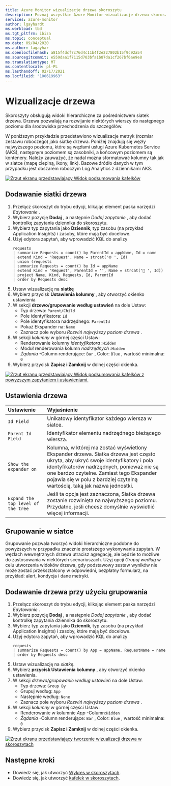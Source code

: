 ```yaml
---
title: Azure Monitor wizualizacje drzewa skoroszytu
description: Poznaj wszystkie Azure Monitor wizualizacje drzewa skoroszytu.
services: azure-monitor
author: lgayhardt
ms.workload: tbd
ms.tgt_pltfrm: ibiza
ms.topic: conceptual
ms.date: 09/04/2020
ms.author: lagayhar
ms.openlocfilehash: a815f4dcf7c76d4c11b4f2e227802b15f9c92a54
ms.sourcegitcommit: e559daa1f7115d703bfa1b87da1cf267bf6ae9e8
ms.translationtype: MT
ms.contentlocale: pl-PL
ms.lasthandoff: 02/17/2021
ms.locfileid: "100619963"
---
```

# <a name="tree-visualizations"></a>Wizualizacje drzewa

Skoroszyty obsługują widoki hierarchiczne za pośrednictwem siatek drzewa. Drzewa pozwalają na rozwijanie niektórych wierszy do następnego poziomu dla środowiska przechodzenia do szczegółów.

W poniższym przykładzie przedstawiono wizualizacje metryk (rozmiar zestawu roboczego) jako siatkę drzewa. Poniżej znajdują się węzły najwyższego poziomu, które są węzłami usługi Azure Kubernetes Service (AKS), następnym poziomem są zasobniki, a końcowym poziomem są kontenery. Należy zauważyć, że nadal można sformatować kolumny tak jak w siatce (mapę cieplną, ikony, link). Bazowe źródło danych w tym przypadku jest obszarem roboczym Log Analytics z dziennikami AKS.

[![Zrzut ekranu przedstawiający Widok podsumowania kafelków](./media/workbooks-tree-visualizations/trees.png)](./media/workbooks-tree-visualizations/trees.png#lightbox)

## <a name="adding-a-tree-grid"></a>Dodawanie siatki drzewa
1. Przełącz skoroszyt do trybu edycji, klikając element paska narzędzi _Edytowanie_ .
2. Wybierz pozycję **Dodaj** , a następnie *Dodaj zapytanie* , aby dodać kontrolkę zapytania dziennika do skoroszytu.
3. Wybierz typ zapytania jako **Dziennik**, typ zasobu (na przykład Application Insights) i zasoby, które mają być docelowe.
4. Użyj edytora zapytań, aby wprowadzić KQL do analizy
    ```kusto
    requests
    | summarize Requests = count() by ParentId = appName, Id = name
    | extend Kind = 'Request', Name = strcat('🌐 ', Id)
    | union (requests
    | summarize Requests = count() by Id = appName
    | extend Kind = 'Request', ParentId = '', Name = strcat('📱 ', Id))
    | project Name, Kind, Requests, Id, ParentId
    | order by Requests desc
    ```
5. Ustaw wizualizację na **siatkę**
6. Wybierz przycisk **Ustawienia kolumny** , aby otworzyć okienko ustawienia
7. W sekcji **drzewo/grupowanie według ustawień** na dole Ustaw:
    * Typ drzewa: `Parent/Child`
    * Pole identyfikatora: `Id`
    * Pole identyfikatora nadrzędnego: `ParentId`
    * Pokaż Ekspander na: `Name`
    * Zaznacz pole wyboru *Rozwiń najwyższy poziom drzewa* .
8. W sekcji _kolumny_ w górnej części Ustaw:
    * Renderowanie kolumny _identyfikatora_ :`Hidden`
    * Moduł renderowania kolumn _nadrzędnych_ :`Hidden`
    * _Żądania_ -Column renderujące: `Bar` , Color: `Blue` , wartość minimalna: `0`
9. Wybierz przycisk **Zapisz i Zamknij** w dolnej części okienka.

[![Zrzut ekranu przedstawiający Widok podsumowania kafelków z powyższym zapytaniem i ustawieniami.](./media/workbooks-tree-visualizations/tree-settings.png)](./media/workbooks-tree-visualizations/tree-settings.png#lightbox)

## <a name="tree-settings"></a>Ustawienia drzewa

| Ustawienie | Wyjaśnienie |
|:------------- |:-------------|
| `Id Field` | Unikatowy identyfikator każdego wiersza w siatce. |
| `Parent Id Field` | Identyfikator elementu nadrzędnego bieżącego wiersza. |
| `Show the expander on` | Kolumna, w której ma zostać wyświetlony Ekspander drzewa. Siatka drzewa jest często ukryta, aby ukryć swoje identyfikatory i pola identyfikatorów nadrzędnych, ponieważ nie są one bardzo czytelne. Zamiast tego Ekspander pojawia się w polu z bardziej czytelną wartością, taką jak nazwa jednostki. |
| `Expand the top level of the tree` | Jeśli ta opcja jest zaznaczona, Siatka drzewa zostanie rozwinięta na najwyższego poziomu. Przydatne, jeśli chcesz domyślnie wyświetlić więcej informacji. |

## <a name="grouping-in-a-grid"></a>Grupowanie w siatce

Grupowanie pozwala tworzyć widoki hierarchiczne podobne do powyższych w przypadku znacznie prostszego wykonywania zapytań. W węzłach wewnętrznych drzewa utracisz agregację, ale będzie to możliwe do zastosowania w niektórych scenariuszach. Użyj opcji *Grupuj według* w celu utworzenia widoków drzewa, gdy podstawowy zestaw wyników nie może zostać przekształcony w odpowiedni, bezpłatny formularz, na przykład: alert, kondycja i dane metryki.

## <a name="adding-a-tree-using-grouping"></a>Dodawanie drzewa przy użyciu grupowania

1. Przełącz skoroszyt do trybu edycji, klikając element paska narzędzi _Edytowanie_ .
2. Wybierz pozycję **Dodaj** , a następnie *Dodaj zapytanie* , aby dodać kontrolkę zapytania dziennika do skoroszytu.
3. Wybierz typ zapytania jako **Dziennik**, typ zasobu (na przykład Application Insights) i zasoby, które mają być docelowe.
4. Użyj edytora zapytań, aby wprowadzić KQL do analizy
    ```kusto
    requests
    | summarize Requests = count() by App = appName, RequestName = name
    | order by Requests desc
    ```
1. Ustaw wizualizację na *siatkę*.
2. Wybierz **przycisk Ustawienia kolumny** , aby otworzyć okienko ustawienia.
3. W sekcji *drzewo/grupowanie według ustawień* na dole Ustaw:
    * Typ drzewa: `Group By`
    * Grupuj według: `App`
    * Następnie według: `None`
    * Zaznacz pole wyboru *Rozwiń najwyższy poziom drzewa* .
4. W sekcji *kolumny* w górnej części Ustaw:
    * Renderowanie w kolumnie *App* -Column:`Hidden`
    * *Żądania* -Column renderujące: `Bar` , Color: `Blue` , wartość minimalna: `0`
5. Wybierz przycisk **Zapisz i Zamknij** w dolnej części okienka.

[![Zrzut ekranu przedstawiający tworzenie wizualizacji drzewa w skoroszytach](./media/workbooks-tree-visualizations/tree-group-create.png)](./media/workbooks-tree-visualizations/tree-group-create.png#lightbox)

## <a name="next-steps"></a>Następne kroki

* Dowiedz się, jak utworzyć [Wykres w skoroszytach](workbooks-graph-visualizations.md).
* Dowiedz się, jak utworzyć [kafelek w skoroszytach](workbooks-tile-visualizations.md).
